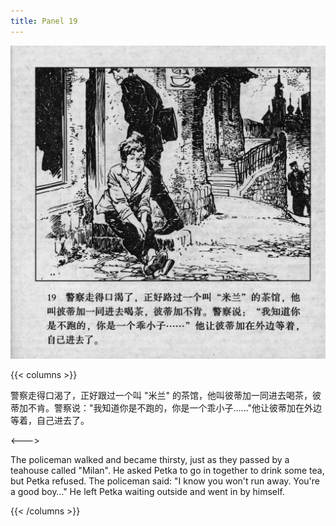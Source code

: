 ```yaml
---
title: Panel 19
---
```


![biao page](./../../../images/biao/seifert0726_biao_0023_019.jpg)

{{< columns >}}

警察走得口渴了，正好跟过一个叫 "米兰" 的茶馆，他叫彼蒂加一同进去喝茶，彼蒂加不肯。警察说："我知道你是不跑的，你是一个乖小子......"他让彼蒂加在外边等着，自己进去了。

<--->

The policeman walked and became thirsty, just as they passed by a teahouse called "Milan". He asked Petka to go in together to drink some tea, but Petka refused. The policeman said: "I know you won't run away. You're a good boy…" He left Petka waiting outside and went in by himself.

{{< /columns >}}